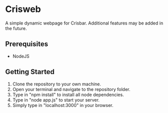 # Crisweb
A simple dynamic webpage for Crisbar. Additional features may be added in the future.
## Prerequisites
* NodeJS
## Getting Started
1. Clone the repository to your own machine.
2. Open your terminal and navigate to the repository folder.
3. Type in "npm install" to install all node dependencies.
4. Type in "node app.js" to start your server.
5. Simply type in "localhost:3000" in your browser.
